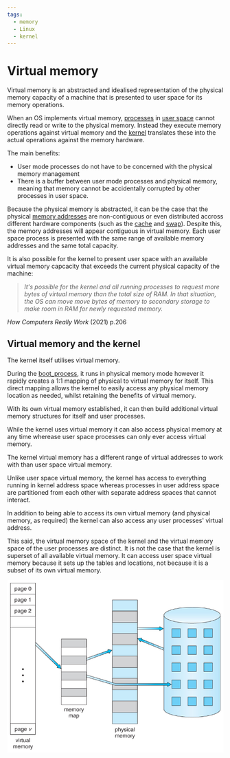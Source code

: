 ```yaml
---
tags:
  - memory
  - Linux
  - kernel
---
```


# Virtual memory

Virtual memory is an abstracted and idealised representation of the physical
memory capacity of a machine that is presented to user space for its memory
operations.

When an OS implements virtual memory, [processes](./Processes.md) in
[user space](./User_Space.md) cannot directly read or write to the physical
memory. Instead they execute memory operations against virtual memory and the
[kernel](./The_kernel.md) translates these into the actual operations against
the memory hardware.

The main benefits:

- User mode processes do not have to be concerned with the physical memory
  management
- There is a buffer between user mode processes and physical memory, meaning
  that memory cannot be accidentally corrupted by other processes in user space.

Because the physical memory is abstracted, it can be the case that the physical
[memory addresses](./Memory_addresses.md) are non-contiguous or even distributed
accross different hardware components (such as the
[cache](./Register_and_cache_memory.md) and [swap](./Swap_space.md)). Despite
this, the memory addresses will appear contiguous in virtual memory. Each user
space process is presented with the same range of available memory addresses and
the same total capacity.

It is also possible for the kernel to present user space with an available
virtual memory capcacity that exceeds the current physical capacity of the
machine:

> _It's possible for the kernel and all running processes to request more
> byte<!--  -->s of virtual memory than the total size of RAM. In that
> situation, the OS can move move bytes of memory to secondary storage to make
> room in RAM for newly requested memory._

_How Computers Really Work_ (2021) p.206

## Virtual memory and the kernel

The kernel itself utilises virtual memory.

During the [boot_process](Boot_process.md), it runs in physical memory mode
however it rapidly creates a 1:1 mapping of physical to virtual memory for
itself. This direct mapping allows the kernel to easily access any physical
memory location as needed, whilst retaining the benefits of virtual memory.

With its own virtual memory established, it can then build additional virtual
memory structures for itself and user processes.

While the kernel uses virtual memory it can also access physical memory at any
time wherease user space processes can only ever access virtual memory.

The kernel virtual memory has a different range of virtual addresses to work
with than user space virtual memory.

Unlike user space virtual memory, the kernel has access to everything running in
kernel address space whereas processes in user address space are partitioned
from each other with separate address spaces that cannot interact.

In addition to being able to access its own virtual memory (and physical memory,
as required) the kernel can also access any user processes' virtual address.

This said, the virtual memory space of the kernel and the virtual memory space
of the user processes are distinct. It is not the case that the kernel is
superset of all available virtual memory. It can access user space virtual
memory because it sets up the tables and locations, not because it is a subset
of its own virtual memory.

![Virtual memory diagram](../img/virtual-memory-diagram.jpg)
